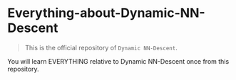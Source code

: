 # Everything-about-Dynamic-NN-Descent

> This is the official repository of `Dynamic NN-Descent`.

You will learn EVERYTHING relative to Dynamic NN-Descent once from this repository.
